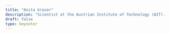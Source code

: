 ```yaml
---
title: "Anita Graser"
description: "Scientist at the Austrian Institute of Technology (AIT). QGIS PSC member. Creator of MovingPandas. Author of “Learning QGIS” and “QGIS Map Design”. OSGeo Sol Katz Award 2020 winner."
draft: false
type: keynoter
---
```


